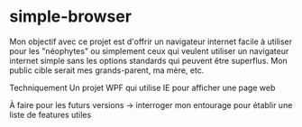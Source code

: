 # simple-browser
Mon objectif avec ce projet est d'offrir un navigateur internet facile à utiliser pour les "néophytes" ou simplement ceux qui veulent utiliser un navigateur internet simple sans les options standards qui peuvent être superflus. Mon public cible serait mes grands-parent, ma mère, etc.

Techniquement 
Un projet WPF qui utilise IE pour afficher une page web

À faire pour les futurs versions
-> interroger mon entourage pour établir une liste de features utiles
